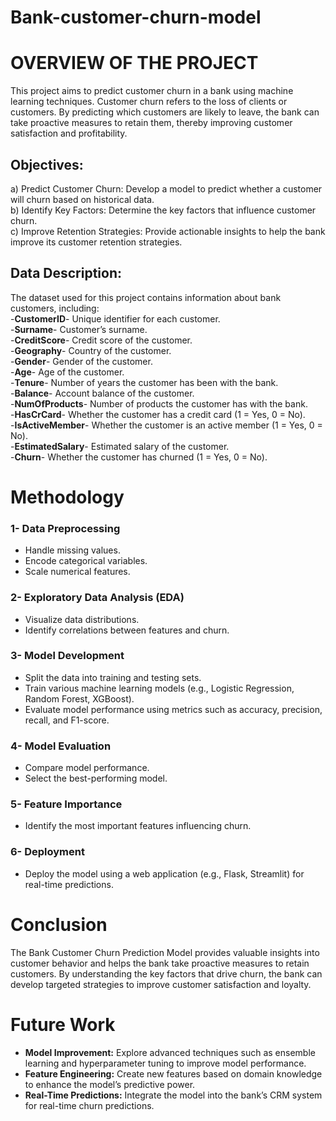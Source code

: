 # Bank-customer-churn-model


# OVERVIEW OF THE PROJECT  



This project aims to predict customer churn in a bank using machine learning techniques. Customer churn refers to the loss of clients or customers. By predicting which customers are likely to leave, the bank can take proactive measures to retain them, thereby improving customer satisfaction and profitability.  

## Objectives: 
a) Predict Customer Churn: Develop a model to predict whether a customer will churn based on historical data.  
b) Identify Key Factors: Determine the key factors that influence customer churn.  
c) Improve Retention Strategies: Provide actionable insights to help the bank improve its customer retention strategies.  

## Data Description: 
The dataset used for this project contains information about bank customers, including:  
-__CustomerID__- Unique identifier for each customer.  
-__Surname__- Customer’s surname.  
-__CreditScore__- Credit score of the customer.  
-__Geography__- Country of the customer.  
-__Gender__- Gender of the customer.  
-__Age__- Age of the customer.  
-__Tenure__- Number of years the customer has been with the bank.  
-__Balance__- Account balance of the customer.  
-__NumOfProducts__- Number of products the customer has with the bank.  
-__HasCrCard__- Whether the customer has a credit card (1 = Yes, 0 = No).  
-__IsActiveMember__- Whether the customer is an active member (1 = Yes, 0 = No).  
-__EstimatedSalary__- Estimated salary of the customer.  
-__Churn__- Whether the customer has churned (1 = Yes, 0 = No).  

# Methodology
### 1- **Data Preprocessing**
  * Handle missing values.  
  * Encode categorical variables.  
  * Scale numerical features.
### 2- **Exploratory Data Analysis (EDA)**
  * Visualize data distributions.
  * Identify correlations between features and churn.
### 3- **Model Development**
* Split the data into training and testing sets.  
* Train various machine learning models (e.g., Logistic Regression, Random Forest, XGBoost).  
* Evaluate model performance using metrics such as accuracy, precision, recall, and F1-score.
### 4- **Model Evaluation**
* Compare model performance.
* Select the best-performing model.
### 5- **Feature Importance**  
* Identify the most important features influencing churn.
### 6- **Deployment**  
* Deploy the model using a web application (e.g., Flask, Streamlit) for real-time predictions.

# Conclusion
The Bank Customer Churn Prediction Model provides valuable insights into customer behavior and helps the bank take proactive measures to retain customers. By understanding the key factors that drive churn, the bank can develop targeted strategies to improve customer satisfaction and loyalty.  

# Future Work
*  __Model Improvement:__ Explore advanced techniques such as ensemble learning and hyperparameter tuning to improve model performance.
*  __Feature Engineering:__ Create new features based on domain knowledge to enhance the model’s predictive power.
*  __Real-Time Predictions:__ Integrate the model into the bank’s CRM system for real-time churn predictions.  



